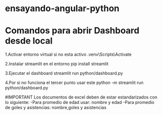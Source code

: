# ensayando-angular-python

#  Comandos para abrir Dashboard desde local

1.Activar entorno virtual si no esta activo 
.venv\Scripts\Activate

2.Instalar streamlit en el entorno 
pip install streamlit

3.Ejecutar el dashboard 
streamlit run python/dashboard.py

4.Por si no funciona el tercer punto usar este
python -m streamlit run python/dashboard.py

#IMPORTANT
Los documentos de excel deben de estar estandarizados con lo siguiente:
-Para promedio de edad usar: nombre y edad 
-Para promedio de goles y asistencias: nombre,goles y asistencias 
